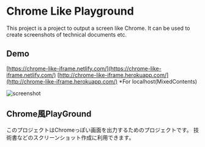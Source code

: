 # Chrome Like Playground
This project is a project to output a screen like Chrome.
It can be used to create screenshots of technical documents etc.

## Demo
[https://chrome-like-iframe.netlify.com/](https://chrome-like-iframe.netlify.com/)
[http://chrome-like-iframe.herokuapp.com/](http://chrome-like-iframe.herokuapp.com/) *For localhost(MixedContents)

![screenshot](https://i.imgur.com/LgvOTjV.jpg)

## Chrome風PlayGround
このプロジェクトはChromeっぽい画面を出力するためのプロジェクトです。
技術書などのスクリーンショット作成に利用できます。


